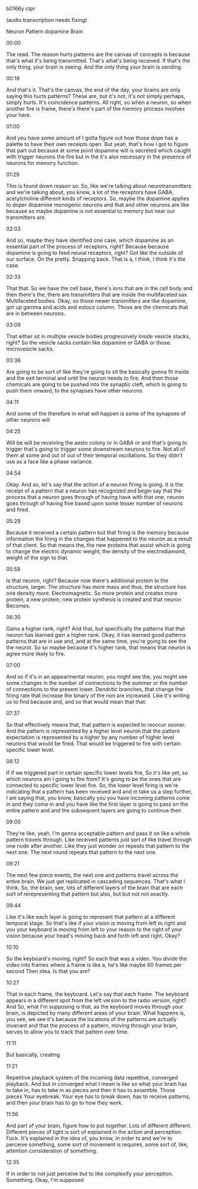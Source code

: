 b0166y ctpr

(audio transcription needs fixing)

Neuron Pattern dopamine Brain

00:00

The read. The reason hurts patterns are the canvas of concepts is because that's what it's being transmitted. That's what's being received. If that's the only thing, your brain is seeing. And the only thing your brain is sending.

00:19

And that's it. That's the canvas, the end of the day, your brains are only saying this hurts patterns? These are, but it's not, it's not simply perhaps, simply hurts. It's coincidence patterns. All right, so when a neuron, so when another fire is frame, there's there's part of the memory process involves your here.

01:00

And you have some amount of I gotta figure out how those dope has a palette to have their own receipts open. But yeah, that's how I got to figure that part out because at some point dopamine will is secreted which caught with trigger neurons the fire but in the it's also necessary in the presence of neurons for memory function.

01:29

This is found down reason so. So, like we're talking about neurotransmitters and we're talking about, you know, a lot of the receptors have GABA, acetylcholine different kinds of receptors. So, maybe the dopamine applies to doper dopamine monogenic neurons and that and other neurons are like because so maybe dopamine is not essential to memory but near our transmitters are.

02:03

And so, maybe they have identified one case, which dopamine as an essential part of the process of receptors, right? Because because dopamine is going to feed neural receptors, right? Got like the outside of our surface. On the pretty. Snapping back. That is a, I think, I think it's the case.

02:33

That that. So we have the cell base, there's ions that are in the cell body and then there's the, there are transmitters that are inside the multifaceted sax. Multifaceted bodies. Okay, so those newer transmitters are like dopamine, got up gamma and acids and estoco column. Those are the chemicals that are in between neurons.

03:09

That either sit in multiple vesicle bodies progressively inside vesicle stacks, right? So the vesicle sacks contain like dopamine or GABA or those. microvesicle sacks.

03:36

Are going to be sort of like they're going to sit the basically gonna fit inside and the exit terminal and until the neuron needs to fire. And then those chemicals are going to be pushed into the synaptic cleft, which is going to push them onward, to the synapses have other neurons.

04:11

And some of the therefore in what will happen is some of the synapses of other neurons will

04:25

Will be will be receiving the aesto colony or in GABA or and that's going to trigger that's going to trigger some downstream neurons to fire. Not all of them at some and out of out of their temporal oscillations. So they didn't use as a face like a phase variance.

04:54

Okay. And so, let's say that the action of a neuron firing is going. It is the receipt of a pattern that a neuron has recognized and begin say that the process that a neuron goes through of having have with that one, neuron goes through of having five based upon some lesser number of neurons and fired.

05:29

Because it received a certain pattern but that firing is the memory because information the firing in the changes that happened to the neuron as a result of that client. So that means the, the new proteins that assist which is going to change the electric dynamic weight, the density of the electrodiamond, weight of the sign to that.

05:58

Is that neuron, right? Because now there's additional protein to the structure, larger. The structure has more mass and thus, the structure has one density more. Electromagnetic. So more protein and creates more protein, a new protein, new protein synthesis is created and that neuron Becomes.

06:30

Gains a higher rank, right? And that, but specifically the patterns that that neuron has learned gain a higher rank. Okay, it has learned good patterns patterns that are in use and, and at the same time, you're going to see the the neurot. So so maybe because it's higher rank, that means that neuron is agree more likely to fire.

07:00

And so if it's in an appearmental neuron, you might see the, you might see some changes in the number of connections to the summer or the number of connections to the present lower. Dendritic branches, that change the firing rate that increase the binary of the non are increased. Like it's writing us to find because and, and so that would mean that that.

07:37

So that effectively means that, that pattern is expected to reoccur sooner. And the pattern is represented by a higher level neuron that the pattern expectation is represented by a higher by any number of higher level neurons that would be fired. That would be triggered to fire with certain specific lower level.

08:12

If if we triggered part in certain specific lower levels fire, So it's like yet, so which neurons am I going to fire from? It's going to be the ones that are connected to specific lower level fire. So, the lower level firing is we're indicating that a pattern has been received and and in take us a step further, I am saying that, you know, basically you you have incoming patterns come in and they come in and you have like the first layer is going to pass on the entire pattern and and the subsequent layers are going to continue their.

09:00

They're like, yeah, I'm gonna acceptable pattern and pass it on like a whole pattern travels through. Like received patterns just sort of like travel through one node after another. Like they just wonder on repeats that pattern to the next one. The next round repeats that pattern to the next one.

09:21

The next few piece events, the next one and patterns travel across the entire brain. We just get replicated in cascading sequences. That's what I think. So, the brain, see, lots of different layers of the brain that are each sort of rerepresenting that pattern but also, but but not not exactly.

09:44

Like it's like each layer is going to represent that pattern at a different temporal stage. So that's like if your vision is moving from left to right and you your keyboard is moving from left to your reason to the right of your vision because your head's moving back and forth left and right, Okay?

10:10

So the keyboard's moving, right? So each that was a video. You divide the video into frames where a frame is like a, he's like maybe 60 frames per second Then idea. Is that you are?

10:27

That in each frame, the keyboard. Let's say that each frame. The keyboard appears in a different spot from the left version to the radio version, right? And So, what I'm supposing is that, as the keyboard moves through your brain, is depicted by many different areas of your brain. What happens is, you see, we see it's because the locations of the patterns are actually invariant and that the process of a pattern, moving through your brain, serves to allow you to track that pattern over time.

11:11

But basically, creating

11:21

Repetitive playback system of the incoming data repetitive, converged playback. And but in converged what I mean is like so what your brain has to take in, has to take in as pieces and then it has to assemble. Those pieces Your eyebreak. Your eye has to break down, has to receive patterns, and then your brain has to go to how they work.

11:56

And part of your brain, figure how to put together. Lots of different different. Different pieces of light is sort of explained in the action and perception. Fuck. It's explained in the idea of, you know, in order to and we're to perceive something, some sort of movement is requires, some sort of, like, attention consideration of something.

12:35

If in order to not just perceive but to like complexify your perception. Something. Okay, I'm supposed
